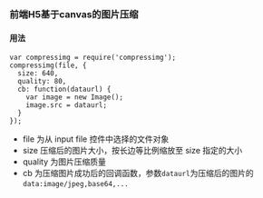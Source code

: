 ### 前端H5基于canvas的图片压缩

#### 用法
```
var compressimg = require('compressimg');
compressimg(file, {
  size: 640,
  quality: 80,
  cb: function(dataurl) {
	var image = new Image();
	image.src = dataurl;
  }
});
```
- file    为从 input file 控件中选择的文件对象
- size    压缩后的图片大小，按长边等比例缩放至 size 指定的大小
- quality 为图片压缩质量
- cb      为压缩图片成功后的回调函数，参数`dataurl`为压缩后的图片的`data:image/jpeg,base64,...`

